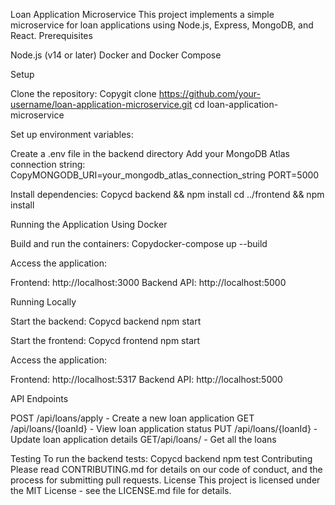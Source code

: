 Loan Application Microservice
This project implements a simple microservice for loan applications using Node.js, Express, MongoDB, and React.
Prerequisites

Node.js (v14 or later)
Docker and Docker Compose

Setup

Clone the repository:
Copygit clone https://github.com/your-username/loan-application-microservice.git
cd loan-application-microservice

Set up environment variables:

Create a .env file in the backend directory
Add your MongoDB Atlas connection string:
CopyMONGODB_URI=your_mongodb_atlas_connection_string
PORT=5000



Install dependencies:
Copycd backend && npm install
cd ../frontend && npm install


Running the Application
Using Docker

Build and run the containers:
Copydocker-compose up --build

Access the application:

Frontend: http://localhost:3000
Backend API: http://localhost:5000



Running Locally

Start the backend:
Copycd backend
npm start

Start the frontend:
Copycd frontend
npm start

Access the application:

Frontend: http://localhost:5317
Backend API: http://localhost:5000



API Endpoints

POST /api/loans/apply - Create a new loan application
GET /api/loans/{loanId} - View loan application status
PUT /api/loans/{loanId} - Update loan application details
GET/api/loans/ - Get all the loans

Testing
To run the backend tests:
Copycd backend
npm test
Contributing
Please read CONTRIBUTING.md for details on our code of conduct, and the process for submitting pull requests.
License
This project is licensed under the MIT License - see the LICENSE.md file for details.
